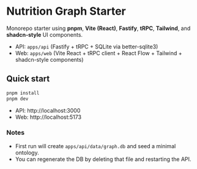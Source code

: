 # Nutrition Graph Starter

Monorepo starter using **pnpm**, **Vite (React)**, **Fastify**, **tRPC**, **Tailwind**, and **shadcn-style** UI components.
- API: `apps/api` (Fastify + tRPC + SQLite via better-sqlite3)
- Web: `apps/web` (Vite React + tRPC client + React Flow + Tailwind + shadcn-style components)

## Quick start

```bash
pnpm install
pnpm dev
```

- API: http://localhost:3000
- Web: http://localhost:5173

### Notes
- First run will create `apps/api/data/graph.db` and seed a minimal ontology.
- You can regenerate the DB by deleting that file and restarting the API.
